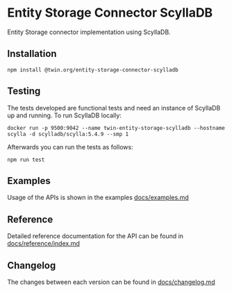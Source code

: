 # Entity Storage Connector ScyllaDB

Entity Storage connector implementation using ScyllaDB.

## Installation

```shell
npm install @twin.org/entity-storage-connector-scylladb
```

## Testing

The tests developed are functional tests and need an instance of ScyllaDB up and running. To run ScyllaDB locally:

```shell
docker run -p 9500:9042 --name twin-entity-storage-scylladb --hostname scylla -d scylladb/scylla:5.4.9 --smp 1
```

Afterwards you can run the tests as follows:

```shell
npm run test
```

## Examples

Usage of the APIs is shown in the examples [docs/examples.md](docs/examples.md)

## Reference

Detailed reference documentation for the API can be found in [docs/reference/index.md](docs/reference/index.md)

## Changelog

The changes between each version can be found in [docs/changelog.md](docs/changelog.md)
